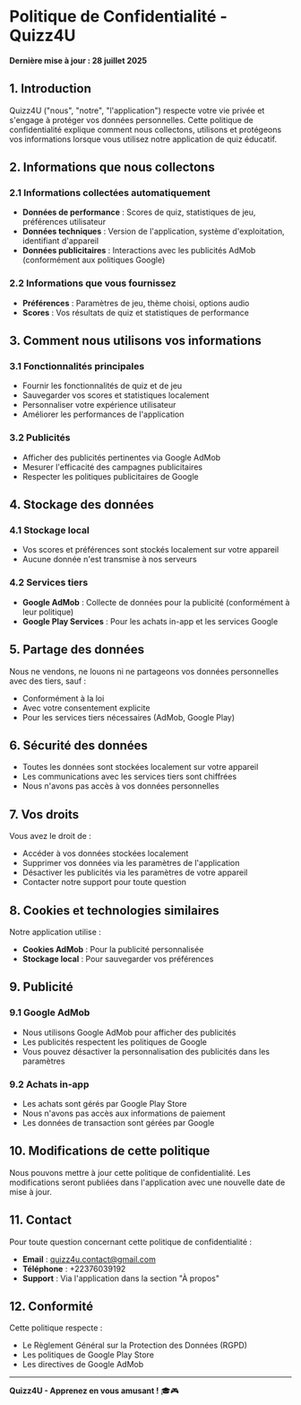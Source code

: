 # Politique de Confidentialité - Quizz4U

**Dernière mise à jour : 28 juillet 2025**

## 1. Introduction

Quizz4U ("nous", "notre", "l'application") respecte votre vie privée et s'engage à protéger vos données personnelles. Cette politique de confidentialité explique comment nous collectons, utilisons et protégeons vos informations lorsque vous utilisez notre application de quiz éducatif.

## 2. Informations que nous collectons

### 2.1 Informations collectées automatiquement
- **Données de performance** : Scores de quiz, statistiques de jeu, préférences utilisateur
- **Données techniques** : Version de l'application, système d'exploitation, identifiant d'appareil
- **Données publicitaires** : Interactions avec les publicités AdMob (conformément aux politiques Google)

### 2.2 Informations que vous fournissez
- **Préférences** : Paramètres de jeu, thème choisi, options audio
- **Scores** : Vos résultats de quiz et statistiques de performance

## 3. Comment nous utilisons vos informations

### 3.1 Fonctionnalités principales
- Fournir les fonctionnalités de quiz et de jeu
- Sauvegarder vos scores et statistiques localement
- Personnaliser votre expérience utilisateur
- Améliorer les performances de l'application

### 3.2 Publicités
- Afficher des publicités pertinentes via Google AdMob
- Mesurer l'efficacité des campagnes publicitaires
- Respecter les politiques publicitaires de Google

## 4. Stockage des données

### 4.1 Stockage local
- Vos scores et préférences sont stockés localement sur votre appareil
- Aucune donnée n'est transmise à nos serveurs

### 4.2 Services tiers
- **Google AdMob** : Collecte de données pour la publicité (conformément à leur politique)
- **Google Play Services** : Pour les achats in-app et les services Google

## 5. Partage des données

Nous ne vendons, ne louons ni ne partageons vos données personnelles avec des tiers, sauf :
- Conformément à la loi
- Avec votre consentement explicite
- Pour les services tiers nécessaires (AdMob, Google Play)

## 6. Sécurité des données

- Toutes les données sont stockées localement sur votre appareil
- Les communications avec les services tiers sont chiffrées
- Nous n'avons pas accès à vos données personnelles

## 7. Vos droits

Vous avez le droit de :
- Accéder à vos données stockées localement
- Supprimer vos données via les paramètres de l'application
- Désactiver les publicités via les paramètres de votre appareil
- Contacter notre support pour toute question

## 8. Cookies et technologies similaires

Notre application utilise :
- **Cookies AdMob** : Pour la publicité personnalisée
- **Stockage local** : Pour sauvegarder vos préférences

## 9. Publicité

### 9.1 Google AdMob
- Nous utilisons Google AdMob pour afficher des publicités
- Les publicités respectent les politiques de Google
- Vous pouvez désactiver la personnalisation des publicités dans les paramètres

### 9.2 Achats in-app
- Les achats sont gérés par Google Play Store
- Nous n'avons pas accès aux informations de paiement
- Les données de transaction sont gérées par Google

## 10. Modifications de cette politique

Nous pouvons mettre à jour cette politique de confidentialité. Les modifications seront publiées dans l'application avec une nouvelle date de mise à jour.

## 11. Contact

Pour toute question concernant cette politique de confidentialité :

- **Email** : quizz4u.contact@gmail.com
- **Téléphone** : +22376039192
- **Support** : Via l'application dans la section "À propos"

## 12. Conformité

Cette politique respecte :
- Le Règlement Général sur la Protection des Données (RGPD)
- Les politiques de Google Play Store
- Les directives de Google AdMob

---

**Quizz4U - Apprenez en vous amusant !** 🎓🎮 